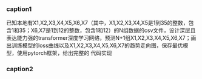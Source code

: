 ### caption1
已知本地有X1,X2,X3,X4,X5,X6,X7（其中，X1,X2,X3,X4,X5是1到35的整数，包含1和35；X6,X7是1到12的整数，包含1和12）的N组数据的csv文件，设计深层且表达能力强的transformer深度学习网络，预测N+1组X1,X2,X3,X4,X5,X6,X7；画出训练模型的loss曲线以及X1,X2,X3,X4,X5,X6,X7的趋势走向图，保存最优模型，使用pytorch框架，给出完整的 代码实现

### caption2
